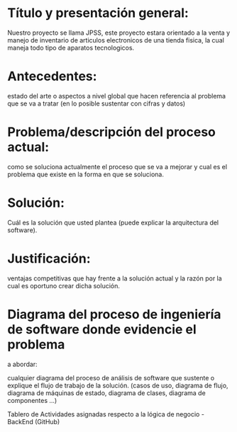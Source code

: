 # Título y presentación general: 

Nuestro proyecto se llama JPSS, este proyecto estara orientado a
la venta y manejo de inventario de articulos electronicos de una tienda fisica, la cual maneja
todo tipo de aparatos tecnologicos.

# Antecedentes:

estado del arte o aspectos a nivel global que hacen referencia
al problema que se va a tratar (en lo posible sustentar con cifras y datos)

# Problema/descripción del proceso actual: 

como se soluciona actualmente el proceso que se va a mejorar y cual es el 
problema que existe en la forma en que se soluciona.

# Solución: 

Cuál es la solución que usted plantea (puede explicar la arquitectura
del software).

# Justificación: 

ventajas competitivas que hay frente a la solución actual y la razón 
por la cual es oportuno crear dicha solución.

# Diagrama del proceso de ingeniería de software donde evidencie el problema
a abordar: 

cualquier diagrama del proceso de análisis de software que sustente
o explique el flujo de trabajo de la solución. (casos de uso, diagrama de flujo,
diagrama de máquinas de estado, diagrama de clases, diagrama de
componentes ...)

Tablero de Actividades asignadas respecto a la lógica de negocio - BackEnd
(GitHub)